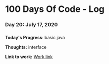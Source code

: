 # 100 Days Of Code - Log

### Day 20: July 17, 2020
##### 

**Today's Progress**: basic java

**Thoughts:** interface

**Link to work:** [Work link](https://github.com/pppatil7/100-days-of-code/commit/cbb7dcbebc3d15faff329d85c19e9c82ac4f8d3c)

